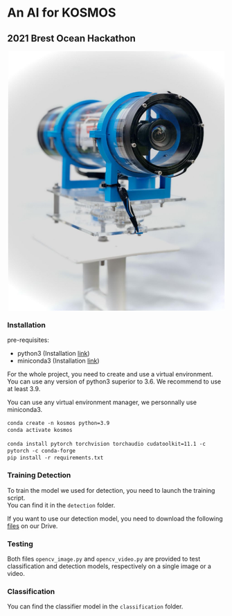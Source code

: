 # An AI for KOSMOS
## 2021 Brest Ocean Hackathon

<p align="center">
<img src="KOSMOS.jpg" style="vertical-align:middle" width="500" height='600' class='center' alt='logo'>
</p>

### Installation


pre-requisites:
- python3 (Installation [link](https://www.python.org/downloads/))
- miniconda3 (Installation [link](https://docs.conda.io/en/latest/miniconda.html))

For the whole project, you need to create and use a virtual environment.  
You can use any version of python3 superior to 3.6. We recommend to use at least 3.9.

You can use any virtual environment manager, we personnally use miniconda3.

```console
conda create -n kosmos python=3.9
conda activate kosmos

conda install pytorch torchvision torchaudio cudatoolkit=11.1 -c pytorch -c conda-forge
pip install -r requirements.txt
```

### Training Detection

To train the model we used for detection, you need to launch the training script.  
You can find it in the `detection` folder.

If you want to use our detection model, you need to download the following [files](https://drive.google.com/drive/folders/1dZU5GKCDY4lboavcluMt2n9scUoRQnKJ) on our Drive.

### Testing

Both files `opencv_image.py` and `opencv_video.py` are provided to test classification
and detection models, respectively on a single image or a video.

### Classification

You can find the classifier model in the `classification` folder.
